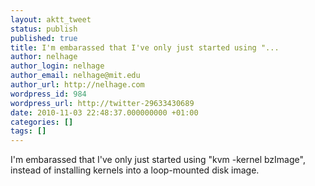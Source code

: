 ```yaml
---
layout: aktt_tweet
status: publish
published: true
title: I'm embarassed that I've only just started using "...
author: nelhage
author_login: nelhage
author_email: nelhage@mit.edu
author_url: http://nelhage.com
wordpress_id: 984
wordpress_url: http://twitter-29633430689
date: 2010-11-03 22:48:37.000000000 +01:00
categories: []
tags: []
---
```

I'm embarassed that I've only just started using "kvm -kernel bzImage", instead of installing kernels into a loop-mounted disk image.
